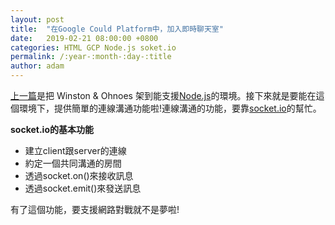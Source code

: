 ```yaml
---
layout: post
title:  "在Google Could Platform中，加入即時聊天室"
date:   2019-02-21 08:00:00 +0800
categories: HTML GCP Node.js soket.io
permalink: /:year-:month-:day-:title
author: adam
---
```

[上一篇][host-winstons-and-ohnoes-on-google-could-platform]是把 Winston & Ohnoes 架到能支援[Node.js][node.js]的環境。接下來就是要能在這個環境下，提供簡單的連線溝通功能啦!連線溝通的功能，要靠[socket.io][socket.io]的幫忙。

**socket.io的基本功能**
- 建立client跟server的連線
- 約定一個共同溝通的房間
- 透過socket.on()來接收訊息
- 透過socket.emit()來發送訊息

有了這個功能，要支援網路對戰就不是夢啦!


[host-winstons-and-ohnoes-on-google-could-platform]: https://shincar.github.io/2019-02-19-host-winstons-and-ohnoes-on-google-could-platform
[node.js]: https://nodejs.org/
[socket.io]: https://socket.io/
[winstons-and-ohnoes-v2]: https://github.com/shincar/WinstonsNOhnoes_v2
[gpc-winstons-and-ohnoes]: https://shincar.appspot.com
[socket.io-github]: https://github.com/socketio/socket.io
[gcp-shincar-chat-room]: https://shincar.appspot.com/chat/
